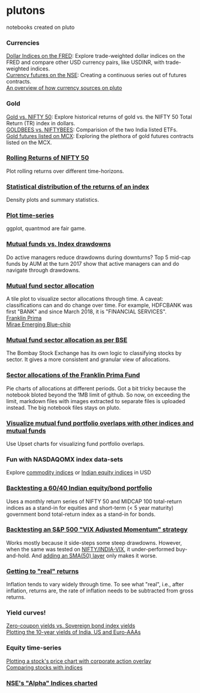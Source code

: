 # plutons
notebooks created on pluto

### Currencies
[Dollar Indices on the FRED](fred-dollar-indices.R.ipynb): Explore trade-weighted dollar indices on the FRED and compare other USD currency pairs, like USDINR, with trade-weighted indices.\
[Currency futures on the NSE](plotting-currency-futures.R.ipynb): Creating a continuous series out of futures contracts.\
[An overview of how currency sources on pluto](currency-sources.R.ipynb)

### Gold
[Gold vs. NIFTY 50](gold-nifty50.ipynb): Explore historical returns of gold vs. the NIFTY 50 Total Return (TR) index in dollars.\
[GOLDBEES vs. NIFTYBEES](GOLDBEES-NIFTYBEES.R.ipynb): Comparision of the two India listed ETFs.\
[Gold futures listed on MCX](GOLD-MCX.R.ipynb): Exploring the plethora of gold futures contracts listed on the MCX.

### [Rolling Returns of NIFTY 50](nifty-rolling-returns.R.ipynb)
Plot rolling returns over different time-horizons.

### [Statistical distribution of the returns of an index](return-distribution.R.ipynb)
Density plots and summary statistics.

### [Plot time-series](time-series-charts.R.ipynb)
ggplot, quantmod are fair game.

### [Mutual funds vs. Index drawdowns](mutual-fund-drawdown.R.ipynb)
Do active managers reduce drawdowns during downturns? Top 5 mid-cap funds by AUM at the turn 2017 show that active managers can and do navigate through drawdowns.

### [Mutual fund sector allocation](mutual-fund-sector-allocations.R.ipynb)
A tile plot to visualize sector allocations through time. A caveat: classifications can and do change over time. For example, HDFCBANK was first "BANK" and since March 2018, it is "FINANCIAL SERVICES".\
[Franklin Prima](https://github.com/stockviz/plutons/blob/e47cecbdabcf912d812171a40b9fa1a45445e8c3/mutual-fund-sector-allocations.R.ipynb)\
[Mirae Emerging Blue-chip](https://github.com/stockviz/plutons/blob/f9e12bd5fab761adbcc7116a07c3c7ba5e6ceb4e/mutual-fund-sector-allocations.R.ipynb)

### [Mutual fund sector allocation as per BSE](mutual-fund-sector-allocations-BSE.R.ipynb)
The Bombay Stock Exchange has its own logic to classifying stocks by sector. It gives a more consistent and granular view of allocations.

### [Sector allocations of the Franklin Prima Fund](Franklin-India-Prima.R.ipynb)
Pie charts of allocations at different periods. Got a bit tricky because the notebook bloted beyond the 1MB limit of github. So now, on exceeding the limit, markdown files with images extracted to separate files is uploaded instead. The big notebook files stays on pluto.

### [Visualize mutual fund portfolio overlaps with other indices and mutual funds](Mutual-fund-portfolio-overlaps.R.ipynb)
Use Upset charts for visualizing fund portfolio overlaps.

### Fun with NASDAQOMX index data-sets
Explore [commodity indices](NASDAQOMX-commodities.R.ipynb) or [Indian equity indices](NASDAQOMX-india.R.ipynb) in USD

### [Backtesting a 60/40 Indian equity/bond portfolio](60-40-equity-bond-india.R.ipynb)
Uses a monthly return series of NIFTY 50 and MIDCAP 100 total-return indices as a stand-in for equities and short-term (< 5 year maturity) government bond total-return index as a stand-in for bonds.

### [Backtesting an S&P 500 "VIX Adjusted Momentum" strategy](vix-adjusted-momentum-US.R.ipynb)
Works mostly because it side-steps some steep drawdowns. However, when the same was tested on [NIFTY/INDIA-VIX](vix-adjusted-momentum-INDIA.R.md), it under-performed buy-and-hold. And [adding an SMA(50) layer](vix-adjusted-momentum-and-SMA-INDIA.R.ipynb) only makes it worse.

### [Getting to "real" returns](inflation-adjusted-returns.R.ipynb)
Inflation tends to vary widely through time. To see what "real", i.e., after inflation, returns are, the rate of inflation needs to be subtracted from gross returns.

### Yield curves!
[Zero-coupon yields vs. Sovereign bond index yields](zero-coupon.vs.bond-yeilds.R.ipynb)\
[Plotting the 10-year yields of India, US and Euro-AAAs](10-year-yields.R.ipynb)

### Equity time-series
[Plotting a stock's price chart with corporate action overlay](charting-stocks-with-corporate-actions.R.ipynb)\
[Comparing stocks with indices](compare-stock-vs-index.R.ipynb)

### [NSE's "Alpha" Indices charted](NIFTY-ALPHA-indices.R.ipynb)


